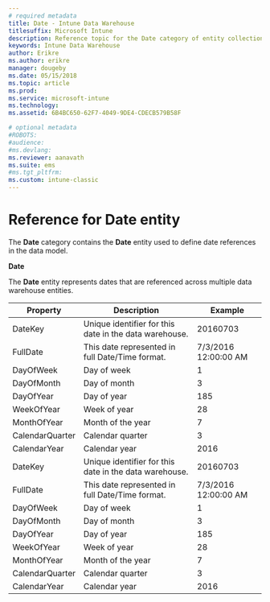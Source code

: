 ```yaml
---
# required metadata
title: Date - Intune Data Warehouse
titlesuffix: Microsoft Intune 
description: Reference topic for the Date category of entity collections in the Intune Data Warehouse API.
keywords: Intune Data Warehouse
author: Erikre
ms.author: erikre
manager: dougeby
ms.date: 05/15/2018
ms.topic: article
ms.prod:
ms.service: microsoft-intune
ms.technology:
ms.assetid: 6B4BC650-62F7-4049-9DE4-CDECB579B58F

# optional metadata
#ROBOTS:
#audience:
#ms.devlang:
ms.reviewer: aanavath
ms.suite: ems
#ms.tgt_pltfrm:
ms.custom: intune-classic
---
```


# Reference for Date entity

The **Date** category contains the **Date** entity used to define date references in the data model.

**Date**

The **Date** entity represents dates that are referenced across multiple data warehouse entities.


|    Property     |                      Description                       |       Example        |
|-----------------|--------------------------------------------------------|----------------------|
|     DateKey     | Unique identifier for this date in the data warehouse. |       20160703       |
|    FullDate     |    This date represented in full Date/Time format.     | 7/3/2016 12:00:00 AM |
|    DayOfWeek    |                      Day of week                       |          1           |
|   DayOfMonth    |                      Day of month                      |          3           |
|    DayOfYear    |                      Day of year                       |         185          |
|   WeekOfYear    |                      Week of year                      |          28          |
|   MonthOfYear   |                   Month of the year                    |          7           |
| CalendarQuarter |                    Calendar quarter                    |          3           |
|  CalendarYear   |                     Calendar year                      |         2016         |
|     DateKey     | Unique identifier for this date in the data warehouse. |       20160703       |
|    FullDate     |    This date represented in full Date/Time format.     | 7/3/2016 12:00:00 AM |
|    DayOfWeek    |                      Day of week                       |          1           |
|   DayOfMonth    |                      Day of month                      |          3           |
|    DayOfYear    |                      Day of year                       |         185          |
|   WeekOfYear    |                      Week of year                      |          28          |
|   MonthOfYear   |                   Month of the year                    |          7           |
| CalendarQuarter |                    Calendar quarter                    |          3           |
|  CalendarYear   |                     Calendar year                      |         2016         |

